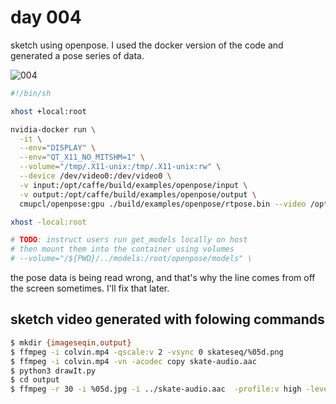 # day 004

sketch using openpose. I used the docker version of the code and generated a pose series of data.

![004](https://github.com/burningion/daily-sketches/raw/master/004/images/00139.jpg)

```bash
#!/bin/sh

xhost +local:root

nvidia-docker run \
  -it \
  --env="DISPLAY" \
  --env="QT_X11_NO_MITSHM=1" \
  --volume="/tmp/.X11-unix:/tmp/.X11-unix:rw" \
  --device /dev/video0:/dev/video0 \
  -v input:/opt/caffe/build/examples/openpose/input \
  -v output:/opt/caffe/build/examples/openpose/output \
  cmupcl/openpose:gpu ./build/examples/openpose/rtpose.bin --video /opt/caffe/build/examples/openpose/input/colvin.mp4 -write_pose_json /opt/caffe/build/examples/openpose/output

xhost -local:root

# TODO: instruct users run get_models locally on host
# then mount them into the container using volumes
# --volume="/${PWD}/../models:/root/openpose/models" \

```


the pose data is being read wrong, and that's why the line comes from off the screen sometimes. I'll fix that later.

## sketch video generated with folowing commands

```bash
$ mkdir {imageseqin,output}
$ ffmpeg -i colvin.mp4 -qscale:v 2 -vsync 0 skateseq/%05d.png
$ ffmpeg -i colvin.mp4 -vn -acodec copy skate-audio.aac
$ python3 drawIt.py 
$ cd output
$ ffmpeg -r 30 -i %05d.jpg -i ../skate-audio.aac  -profile:v high -level 4.0 -strict -2 day5.mp4
```
